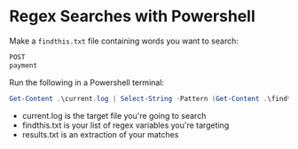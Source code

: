 # Regex Searches with Powershell

Make a `findthis.txt` file containing words you want to search:

```powershell
POST
payment
```

Run the following in a Powershell terminal:

```powershell
Get-Content .\current.log | Select-String -Pattern (Get-Content .\findthis.txt) > results.txt
```

- current.log is the target file you're going to search
- findthis.txt is your list of regex variables you're targeting
- results.txt is an extraction of your matches
